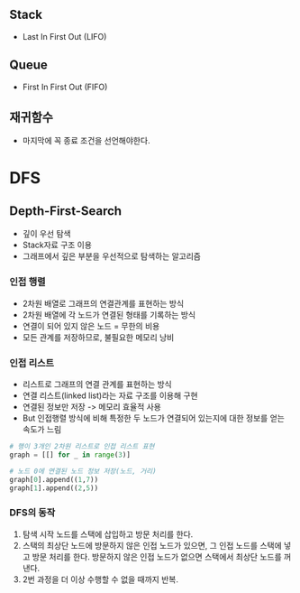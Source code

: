 ## Stack 
- Last In First Out (LIFO)

## Queue
- First In First Out (FIFO)

## 재귀함수
- 마지막에 꼭 종료 조건을 선언해야한다.

# DFS
## Depth-First-Search
- 깊이 우선 탐색
- Stack자료 구조 이용
- 그래프에서 깊은 부분을 우선적으로 탐색하는 알고리즘

### 인접 행렬
- 2차원 배열로 그래프의 연결관계를 표현하는 방식
- 2차원 배열에 각 노드가 연결된 형태를 기록하는 방식
- 연결이 되어 있지 않은 노드 = 무한의 비용
- 모든 관계를 저장하므로, 불필요한 메모리 낭비

### 인접 리스트
- 리스트로 그래프의 연결 관계를 표현하는 방식
- 연결 리스트(linked list)라는 자료 구조를 이용해 구현
- 연결된 정보만 저장 -> 메모리 효율적 사용
- But 인접행렬 방식에 비해 특정한 두 노드가 연결되어 있는지에 대한 정보를 얻는 속도가 느림 

```python
# 행이 3개인 2차원 리스트로 인접 리스트 표현
graph = [[] for _ in range(3)]

# 노드 0에 연결된 노드 정보 저장(노드, 거리)
graph[0].append((1,7))
graph[1].append((2,5))

```

### DFS의 동작
1. 탐색 시작 노드를 스택에 삽입하고 방문 처리를 한다.
2. 스택의 최상단 노드에 방문하지 않은 인접 노드가 있으면, 그 인접 노드를 스택에 넣고 방문 처리를 한다. 방문하지 않은 인접 노드가 없으면 스택에서 최상단 노드를 꺼낸다.
3. 2번 과정을 더 이상 수행할 수 없을 때까지 반복.